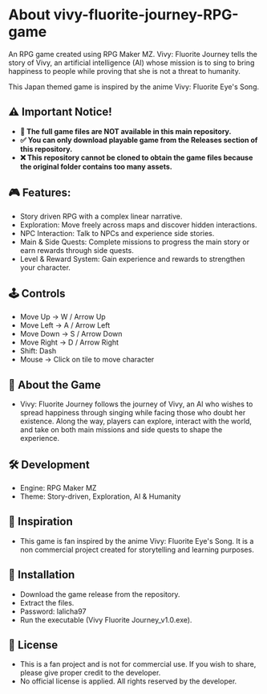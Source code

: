# About vivy-fluorite-journey-RPG-game
An RPG game created using RPG Maker MZ. Vivy: Fluorite Journey tells the story of Vivy, an artificial intelligence (AI) whose mission is to sing to bring happiness to people while proving that she is not a threat to humanity. 

This Japan themed game is inspired by the anime Vivy: Fluorite Eye's Song.

## **⚠️ Important Notice!**
  - **🔻 The full game files are NOT available in this main repository.**
  - **✅ You can only download playable game from the Releases section of this repository.**
  - **❌ This repository cannot be cloned to obtain the game files because the original folder contains too many assets.**

## 🎮 **Features:**
  - Story driven RPG with a complex linear narrative.
  - Exploration: Move freely across maps and discover hidden interactions.
  - NPC Interaction: Talk to NPCs and experience side stories.
  - Main & Side Quests: Complete missions to progress the main story or earn rewards through side quests.
  - Level & Reward System: Gain experience and rewards to strengthen your character.

## 🕹️ **Controls**
  - Move Up → W / Arrow Up
  - Move Left → A / Arrow Left
  - Move Down → S / Arrow Down
  - Move Right → D / Arrow Right
  - Shift: Dash
  - Mouse → Click on tile to move character

## 📖 **About the Game**
  - Vivy: Fluorite Journey follows the journey of Vivy, an AI who wishes to spread happiness through singing while facing those who doubt her existence. Along the way, players can
    explore, interact with the world, and take on both main missions and side quests to shape the experience.

## 🛠️ **Development**
  - Engine: RPG Maker MZ
  - Theme: Story-driven, Exploration, AI & Humanity

## 📌 **Inspiration**
  - This game is fan inspired by the anime Vivy: Fluorite Eye's Song. It is a non commercial project created for storytelling and learning purposes.

## 📂 **Installation**
  - Download the game release from the repository.
  - Extract the files.
  - Password: lalicha97
  - Run the executable (Vivy Fluorite Journey_v1.0.exe).

## **📜 License**
  - This is a fan project and is not for commercial use.
    If you wish to share, please give proper credit to the developer.
  - No official license is applied. All rights reserved by the developer.
